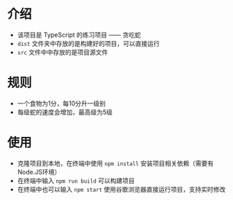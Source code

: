 # 介绍

- 该项目是 TypeScript 的练习项目 —— 贪吃蛇
- `dist` 文件夹中存放的是构建好的项目，可以直接运行
- `src` 文件中中存放的是项目源文件

# 规则
- 一个食物为1分，每10分升一级别
- 每级蛇的速度会增加，最高级为5级

# 使用

- 克隆项目到本地，在终端中使用 `npm install` 安装项目相关依赖（需要有Node.JS环境）
- 在终端中输入 `npm run build` 可以构建项目
- 在终端中也可以输入 `npm start` 使用谷歌浏览器直接运行项目，支持实时修改